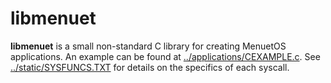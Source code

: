 # libmenuet

**libmenuet** is a small non-standard C library for creating MenuetOS applications. An example can be found at [../applications/CEXAMPLE.c](../applications/CEXAMPLE.c). See [../static/SYSFUNCS.TXT](../static/SYSFUNCS.TXT) for details on the specifics of each syscall.
